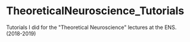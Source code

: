 # TheoreticalNeuroscience_Tutorials
Tutorials I did for the "Theoretical Neuroscience" lectures at the ENS. (2018-2019)
